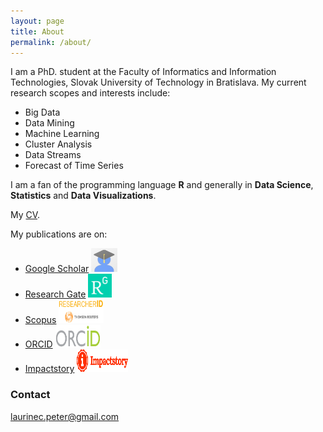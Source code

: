 ```yaml
---
layout: page
title: About
permalink: /about/
---
```


I am a PhD. student at the Faculty of Informatics and Information Technologies, Slovak University of Technology in Bratislava. My current research scopes and interests include:

 * Big Data
 * Data Mining
 * Machine Learning
 * Cluster Analysis
 * Data Streams
 * Forecast of Time Series

I am a fan of the programming language **R** and generally in **Data Science**, **Statistics** and **Data Visualizations**.

My [CV](/images/CV.pdf).

My publications are on:

 * [Google Scholar](https://scholar.google.sk/citations?user=1fEwHTkAAAAJ&hl=en) <a href="https://scholar.google.sk/citations?user=1fEwHTkAAAAJ&hl=en"><img src="/images/avatars/avatarscholar.png" width="42" height="38" border="0"/></a>
 * [Research Gate](https://www.researchgate.net/profile/Peter_Laurinec) <a href="https://www.researchgate.net/profile/Peter_Laurinec"><img src="/images/avatars/avatarRG.png" width="38" height="38" border="0"/></a>
 * [Scopus](http://www.researcherid.com/rid/Q-2356-2016) <a href="http://www.researcherid.com/rid/Q-2356-2016"><img src="/images/avatars/avatarscopus.png" width="72" height="38" border="0"/></a>
 * [ORCID](http://orcid.org/0000-0002-3501-8783) <a href="http://orcid.org/0000-0002-3501-8783"><img src="/images/avatars/avatarorcid.png" width="72" height="36" border="0"/></a>
 * [Impactstory](https://impactstory.org/u/0000-0002-3501-8783/publications) <a href="https://impactstory.org/u/0000-0002-3501-8783/publications"><img src="/images/avatars/avatarimpact.png" width="82" height="36" border="0"/></a>

### Contact

[laurinec.peter@gmail.com](mailto:laurinec.peter@gmail.com)